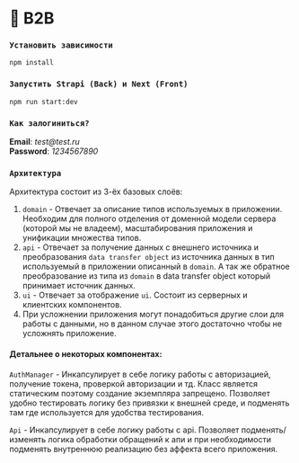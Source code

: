 # 🚀 B2B

### `Установить зависимости`

```
npm install
```

### `Запустить Strapi (Back) и Next (Front)`

```
npm run start:dev
```

### `Как залогиниться?`

**Email**: _test@test.ru_ <br>
**Password**: _1234567890_

### `Архитектура`

Архитектура состоит из 3-ёх базовых слоёв:

1. `domain` - Отвечает за описание типов используемых в приложении. Необходим для полного отделения от доменной модели
   сервера (которой мы не владеем), масштабирования приложения и унификации множества типов.
2. `api` - Отвечает за получение данных с внешнего источника и преобразования `data transfer object` из источника данных
   в тип используемый в приложении описанный в `domain`. А так же обратное преобразование из типа из `domain` в data
   transfer object который принимает источник данных.
3. `ui` - Отвечает за отображение `ui`. Состоит из серверных и клиентских компонентов.
4. При усложнении приложения могут понадобиться другие слои для работы с данными, но в данном случае этого достаточно
   чтобы не усложнять приложение.

#### Детальнее о некоторых компонентах:

`AuthManager` - Инкапсулирует в себе логику работы с авторизацией, получение токена, проверкой авторизации и тд. Класc
является статическим поэтому создание экземпляра запрещено. Позволяет удобно тестировать логику без привязки к внешней
среде, и подменять там где используется для удобства тестирования.

`Api` - Инкапсулирует в себе логику работы с api. Позволяет подменять/изменять логика обработки обращений к апи и при
необходимости подменять внутреннюю реализацию без аффекта всего приложения.